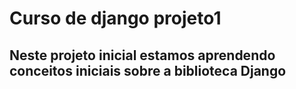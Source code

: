 # Curso de django projeto1

## Neste projeto inicial estamos aprendendo conceitos iniciais sobre a biblioteca Django